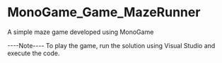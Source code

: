 # MonoGame_Game_MazeRunner
A simple maze game developed using MonoGame

----Note----
To play the game, run the solution using Visual Studio and execute the code.
